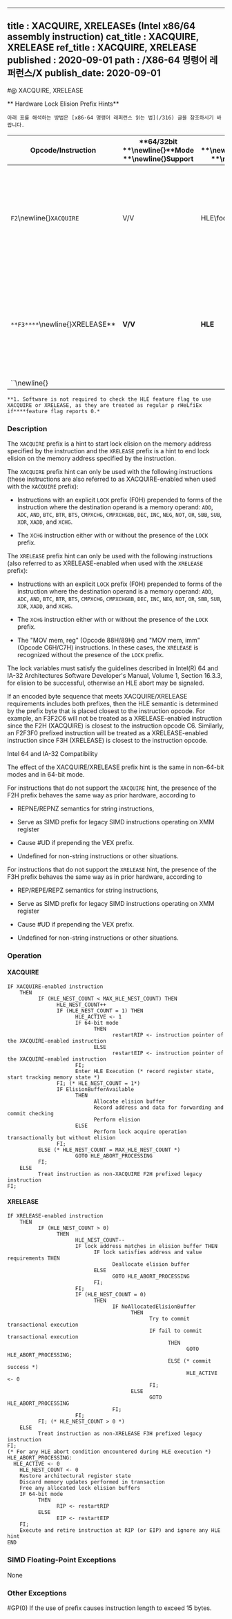 ----------------------------
title : XACQUIRE, XRELEASEs (Intel x86/64 assembly instruction)
cat_title : XACQUIRE, XRELEASE
ref_title : XACQUIRE, XRELEASE
published : 2020-09-01
path : /X86-64 명령어 레퍼런스/X
publish_date: 2020-09-01
----------------------------


#@ XACQUIRE, XRELEASE

** Hardware Lock Elision Prefix Hints**

```lec-info
아래 표를 해석하는 방법은 [x86-64 명령어 레퍼런스 읽는 법](/316) 글을 참조하시기 바랍니다.
```

|**Opcode/Instruction**|**64/32bit **\newline{}**Mode **\newline{}**Support**|**CPUID **\newline{}**Feature **\newline{}**Flag**|**Description**|
|----------------------|-----------------------------------------------------|--------------------------------------------------|---------------|
|`F2`\newline{}`XACQUIRE` |V/V|HLE\footnote{1}|**A hint used with an "XACQUIRE-eanbled" instruction to start lock ****elision on the instruction memory operand address.**|
|`**F3****`\newline{}XRELEASE** |**V/V**|**HLE**|**A hint used with an "XRELEAES-enabled" instruction to end lock ****elision on the instruction memory operand address.**|
|``\newline{} ||||

```note
**1. Software is not required to check the HLE feature flag to use XACQUIRE or XRELEASE, as they are treated as regular p rHeLfiEx if****feature flag reports 0.*
```
### Description


The `XACQUIRE` prefix is a hint to start lock elision on the memory address specified by the instruction and the `XRELEASE` prefix is a hint to end lock elision on the memory address specified by the instruction.

The `XACQUIRE` prefix hint can only be used with the following instructions (these instructions are also referred to as XACQUIRE-enabled when used with the `XACQUIRE` prefix):

*  Instructions with an explicit `LOCK` prefix (F0H) prepended to forms of the instruction where the destination operand is a memory operand: `ADD`, `ADC`, `AND`, `BTC`, `BTR`, `BTS`, `CMPXCHG`, `CMPXCHG8B`, `DEC`, `INC`, `NEG`, `NOT`, `OR`, `SBB`, `SUB`, `XOR`, `XADD`, and `XCHG`. 

*  The `XCHG` instruction either with or without the presence of the `LOCK` prefix. 

The `XRELEASE` prefix hint can only be used with the following instructions (also referred to as XRELEASE-enabled when used with the `XRELEASE` prefix):

*  Instructions with an explicit `LOCK` prefix (F0H) prepended to forms of the instruction where the destination operand is a memory operand: `ADD`, `ADC`, `AND`, `BTC`, `BTR`, `BTS`, `CMPXCHG`, `CMPXCHG8B`, `DEC`, `INC`, `NEG`, `NOT`, `OR`, `SBB`, `SUB`, `XOR`, `XADD`, and `XCHG`. 

*  The `XCHG` instruction either with or without the presence of the `LOCK` prefix. 

*  The "MOV mem, reg" (Opcode 88H/89H) and "MOV mem, imm" (Opcode C6H/C7H) instructions. In these cases, the `XRELEASE` is recognized without the presence of the `LOCK` prefix.

The lock variables must satisfy the guidelines described in Intel(R) 64 and IA-32 Architectures Software Developer's Manual, Volume 1, Section 16.3.3, for elision to be successful, otherwise an HLE abort may be signaled.

If an encoded byte sequence that meets XACQUIRE/XRELEASE requirements includes both prefixes, then the HLE semantic is determined by the prefix byte that is placed closest to the instruction opcode. For example, an F3F2C6 will not be treated as a XRELEASE-enabled instruction since the F2H (XACQUIRE) is closest to the instruction opcode C6. Similarly, an F2F3F0 prefixed instruction will be treated as a XRELEASE-enabled instruction since F3H (XRELEASE) is closest to the instruction opcode.



Intel 64 and IA-32 Compatibility

The effect of the XACQUIRE/XRELEASE prefix hint is the same in non-64-bit modes and in 64-bit mode.

For instructions that do not support the `XACQUIRE` hint, the presence of the F2H  prefix behaves the same way as prior hardware, according to

*  REPNE/REPNZ semantics for string instructions,

*  Serve as SIMD prefix for legacy SIMD instructions operating on XMM register

*  Cause #UD if prepending the VEX prefix.

*  Undefined for non-string instructions or other situations.

For instructions that do not support the `XRELEASE` hint, the presence of the F3H prefix behaves the same way as in prior hardware, according to

*  REP/REPE/REPZ semantics for string instructions,

*  Serve as SIMD prefix for legacy SIMD instructions operating on XMM register

*  Cause #UD if prepending the VEX prefix.

*  Undefined for non-string instructions or other situations.


### Operation
#### XACQUIRE
```info-verb
IF XACQUIRE-enabled instruction
    THEN
          IF (HLE_NEST_COUNT < MAX_HLE_NEST_COUNT) THEN
                HLE_NEST_COUNT++
                IF (HLE_NEST_COUNT = 1) THEN
                      HLE_ACTIVE <- 1
                      IF 64-bit mode
                            THEN 
                                  restartRIP <- instruction pointer of the XACQUIRE-enabled instruction
                            ELSE
                                  restartEIP <- instruction pointer of the XACQUIRE-enabled instruction
                      FI;
                      Enter HLE Execution (* record register state, start tracking memory state *)
                FI; (* HLE_NEST_COUNT = 1*)
                IF ElisionBufferAvailable 
                      THEN
                            Allocate elision buffer
                            Record address and data for forwarding and commit checking
                            Perform elision
                      ELSE 
                            Perform lock acquire operation transactionally but without elision
                FI;
          ELSE (* HLE_NEST_COUNT = MAX_HLE_NEST_COUNT *)
                      GOTO HLE_ABORT_PROCESSING
          FI;
    ELSE
          Treat instruction as non-XACQUIRE F2H prefixed legacy instruction
FI;
```
#### XRELEASE
```info-verb
IF XRELEASE-enabled instruction 
    THEN
          IF (HLE_NEST_COUNT > 0) 
                THEN
                      HLE_NEST_COUNT--
                      IF lock address matches in elision buffer THEN
                            IF lock satisfies address and value requirements THEN
                                  Deallocate elision buffer
                            ELSE
                                  GOTO HLE_ABORT_PROCESSING
                            FI;
                      FI;
                      IF (HLE_NEST_COUNT = 0) 
                            THEN
                                  IF NoAllocatedElisionBuffer 
                                        THEN
                                              Try to commit transactional execution
                                              IF fail to commit transactional execution 
                                                    THEN
                                                          GOTO HLE_ABORT_PROCESSING;
                                                    ELSE (* commit success *)
                                                          HLE_ACTIVE <- 0
                                              FI;
                                        ELSE
                                              GOTO HLE_ABORT_PROCESSING
                                  FI;
                      FI;
          FI; (* HLE_NEST_COUNT > 0 *)
    ELSE 
          Treat instruction as non-XRELEASE F3H prefixed legacy instruction
FI;
(* For any HLE abort condition encountered during HLE execution *)
HLE_ABORT_PROCESSING:
  HLE_ACTIVE <- 0
    HLE_NEST_COUNT <- 0
    Restore architectural register state
    Discard memory updates performed in transaction
    Free any allocated lock elision buffers
    IF 64-bit mode
          THEN 
                RIP <- restartRIP
          ELSE
                EIP <- restartEIP
    FI;
    Execute and retire instruction at RIP (or EIP) and ignore any HLE hint
END
```
### SIMD Floating-Point Exceptions


None

### Other Exceptions


#GP(0) If the use of prefix causes instruction length to exceed 15 bytes.

